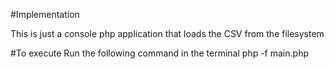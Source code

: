 #Implementation

This is just a console php application that loads the CSV from the filesystem

#To execute 
Run the following command  in the terminal php -f main.php
